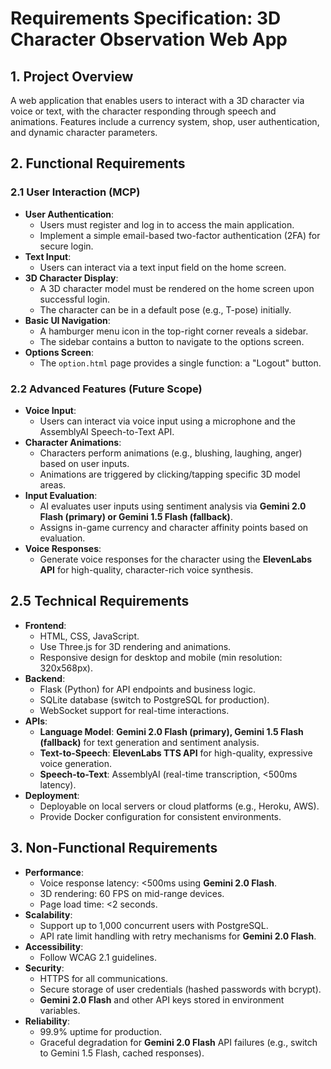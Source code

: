 # Requirements Specification: 3D Character Observation Web App

## 1. Project Overview
A web application that enables users to interact with a 3D character via voice or text, with the character responding through speech and animations. Features include a currency system, shop, user authentication, and dynamic character parameters.

## 2. Functional Requirements

### 2.1 User Interaction (MCP)
-   **User Authentication**:
    -   Users must register and log in to access the main application.
    -   Implement a simple email-based two-factor authentication (2FA) for secure login.
-   **Text Input**:
    -   Users can interact via a text input field on the home screen.
-   **3D Character Display**:
    -   A 3D character model must be rendered on the home screen upon successful login.
    -   The character can be in a default pose (e.g., T-pose) initially.
-   **Basic UI Navigation**:
    -   A hamburger menu icon in the top-right corner reveals a sidebar.
    -   The sidebar contains a button to navigate to the options screen.
-   **Options Screen**:
    -   The `option.html` page provides a single function: a "Logout" button.

### 2.2 Advanced Features (Future Scope)
-   **Voice Input**:
    -   Users can interact via voice input using a microphone and the AssemblyAI Speech-to-Text API.
-   **Character Animations**:
    -   Characters perform animations (e.g., blushing, laughing, anger) based on user inputs.
    -   Animations are triggered by clicking/tapping specific 3D model areas.
-   **Input Evaluation**:
    -   AI evaluates user inputs using sentiment analysis via **Gemini 2.0 Flash (primary) or Gemini 1.5 Flash (fallback)**.
    -   Assigns in-game currency and character affinity points based on evaluation.
-   **Voice Responses**:
    -   Generate voice responses for the character using the **ElevenLabs API** for high-quality, character-rich voice synthesis.

## 2.5 Technical Requirements
-   **Frontend**:
    -   HTML, CSS, JavaScript.
    -   Use Three.js for 3D rendering and animations.
    -   Responsive design for desktop and mobile (min resolution: 320x568px).
-   **Backend**:
    -   Flask (Python) for API endpoints and business logic.
    -   SQLite database (switch to PostgreSQL for production).
    -   WebSocket support for real-time interactions.
-   **APIs**:
    -   **Language Model**: **Gemini 2.0 Flash (primary), Gemini 1.5 Flash (fallback)** for text generation and sentiment analysis.
    -   **Text-to-Speech**: **ElevenLabs TTS API** for high-quality, expressive voice generation.
    -   **Speech-to-Text**: AssemblyAI (real-time transcription, <500ms latency).
-   **Deployment**:
    -   Deployable on local servers or cloud platforms (e.g., Heroku, AWS).
    -   Provide Docker configuration for consistent environments.

## 3. Non-Functional Requirements
-   **Performance**:
    -   Voice response latency: <500ms using **Gemini 2.0 Flash**.
    -   3D rendering: 60 FPS on mid-range devices.
    -   Page load time: <2 seconds.
-   **Scalability**:
    -   Support up to 1,000 concurrent users with PostgreSQL.
    -   API rate limit handling with retry mechanisms for **Gemini 2.0 Flash**.
-   **Accessibility**:
    -   Follow WCAG 2.1 guidelines.
-   **Security**:
    -   HTTPS for all communications.
    -   Secure storage of user credentials (hashed passwords with bcrypt).
    -   **Gemini 2.0 Flash** and other API keys stored in environment variables.
-   **Reliability**:
    -   99.9% uptime for production.
    -   Graceful degradation for **Gemini 2.0 Flash** API failures (e.g., switch to Gemini 1.5 Flash, cached responses).